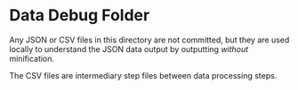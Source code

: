 # Data Debug Folder

Any JSON or CSV files in this directory are not committed, but they are used locally to understand
the JSON data output by outputting _without_ minification.

The CSV files are intermediary step files between data processing steps.
